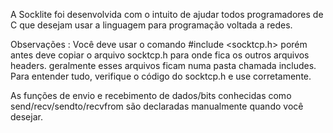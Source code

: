 A Socklite foi desenvolvida com o intuito de ajudar todos programadores de C que desejam usar a linguagem para programação voltada a redes.

Observações :
Você deve usar o comando #include <socktcp.h>
porém antes deve copiar o arquivo socktcp.h para onde fica os outros arquivos headers.
geralmente esses arquivos ficam numa pasta chamada includes.
Para entender tudo, verifique o código do socktcp.h e use corretamente.

As funções de envio e recebimento de dados/bits conhecidas como send/recv/sendto/recvfrom são declaradas manualmente quando você desejar.

